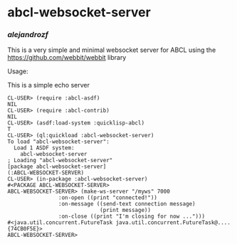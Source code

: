# abcl-websocket-server
### _alejandrozf_

This is a very simple and minimal websocket server for ABCL using the https://github.com/webbit/webbit library

Usage:

This is a simple echo server

```
CL-USER> (require :abcl-asdf)
NIL
CL-USER> (require :abcl-contrib)
NIL
CL-USER> (asdf:load-system :quicklisp-abcl)
T
CL-USER> (ql:quickload :abcl-websocket-server)
To load "abcl-websocket-server":
  Load 1 ASDF system:
    abcl-websocket-server
; Loading "abcl-websocket-server"
[package abcl-websocket-server]
(:ABCL-WEBSOCKET-SERVER)
CL-USER> (in-package :abcl-websocket-server)
#<PACKAGE ABCL-WEBSOCKET-SERVER>
ABCL-WEBSOCKET-SERVER> (make-ws-server "/myws" 7000
                :on-open ((print "connected!"))
                :on-message ((send-text connection message)
                             (print message))
                :on-close ((print "I'm closing for now ...")))
#<java.util.concurrent.FutureTask java.util.concurrent.FutureTask@.... {74CB0F5E}>
ABCL-WEBSOCKET-SERVER>
```